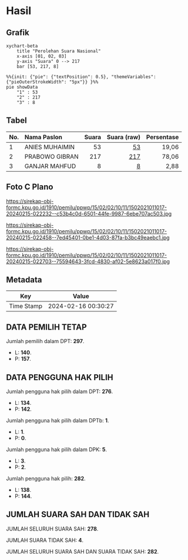 # Hasil

## Grafik

```mermaid
xychart-beta
    title "Perolehan Suara Nasional"
    x-axis [01, 02, 03]
    y-axis "Suara" 0 --> 217
    bar [53, 217, 8]
```

```mermaid
%%{init: {"pie": {"textPosition": 0.5}, "themeVariables": {"pieOuterStrokeWidth": "5px"}} }%%
pie showData
    "1" : 53
    "2" : 217
    "3" : 8
```

## Tabel

| No. | Nama Paslon    | Suara | Suara (raw) | Persentase |
|:--- |:-------------- | -----:| -----------:| ----------:|
| 1   | ANIES MUHAIMIN | 53    | [53][p-1]   | 19,06      |
| 2   | PRABOWO GIBRAN | 217   | [217][p-2]  | 78,06      |
| 3   | GANJAR MAHFUD  | 8     | [8][p-3]    | 2,88       |


[p-1]: https://github.com/gigit-pemilu/pemilu-2024/blob/main/pilpres/hitung-suara/sub/15-jambi/sub/02--merangin/sub/02-bangko/sub/1011-dusun-bangko/sub/017-tps/sub/paslon-1.txt
[p-2]: https://github.com/gigit-pemilu/pemilu-2024/blob/main/pilpres/hitung-suara/sub/15-jambi/sub/02--merangin/sub/02-bangko/sub/1011-dusun-bangko/sub/017-tps/sub/paslon-2.txt
[p-3]: https://github.com/gigit-pemilu/pemilu-2024/blob/main/pilpres/hitung-suara/sub/15-jambi/sub/02--merangin/sub/02-bangko/sub/1011-dusun-bangko/sub/017-tps/sub/paslon-3.txt

## Foto C Plano

https://sirekap-obj-formc.kpu.go.id/1910/pemilu/ppwp/15/02/02/10/11/1502021011017-20240215-022232--c53b4c0d-6501-44fe-9987-6ebe707ac503.jpg

https://sirekap-obj-formc.kpu.go.id/1910/pemilu/ppwp/15/02/02/10/11/1502021011017-20240215-022458--7ed45401-0be1-4d03-87fa-b3bc49eaebc1.jpg

https://sirekap-obj-formc.kpu.go.id/1910/pemilu/ppwp/15/02/02/10/11/1502021011017-20240215-022703--75594643-3fcd-4830-af02-5e8623a017f0.jpg


## Metadata

| Key        | Value               |
| ---------- | ------------------- |
| Time Stamp | 2024-02-16 00:30:27 |


## DATA PEMILIH TETAP

Jumlah pemilih dalam DPT: **297**.
 * L: **140**.
 * P: **157**.

## DATA PENGGUNA HAK PILIH

Jumlah pengguna hak pilih dalam DPT: **276**.
 * L: **134**.
 * P: **142**.

Jumlah pengguna hak pilih dalam DPTb: **1**.
 * L: **1**.
 * P: **0**.

Jumlah pengguna hak pilih dalam DPK: **5**.
 * L: **3**.
 * P: **2**.

Jumlah pengguna hak pilih: **282**.
 * L: **138**.
 * P: **144**.

## JUMLAH SUARA SAH DAN TIDAK SAH

JUMLAH SELURUH SUARA SAH: **278**.

JUMLAH SUARA TIDAK SAH: **4**.

JUMLAH SELURUH SUARA SAH DAN SUARA TIDAK SAH: **282**.


